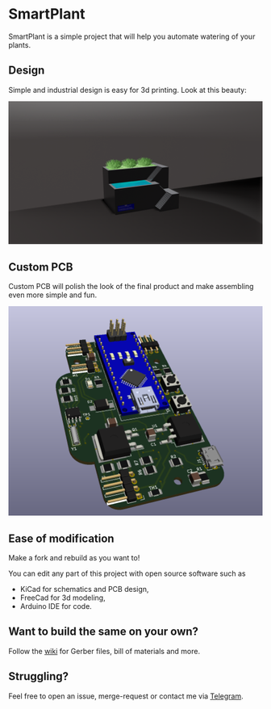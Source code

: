 # SmartPlant

SmartPlant is a simple project that will help you automate watering of your plants.

## Design

Simple and industrial design is easy for 3d printing. Look at this beauty:

![alt text](/images/render.png)

## Custom PCB

Custom PCB will polish the look of the final product and make assembling even more simple and fun.

![alt text](/images/pcb.png)

## Ease of modification

Make a fork and rebuild as you want to! 

You can edit any part of this project with open source software such as

- KiCad for schematics and PCB design, 
- FreeCad for 3d modeling, 
- Arduino IDE for code.

## Want to build the same on your own?

Follow the [wiki](https://gitlab.com/aleksul/smart-plant/-/wikis/home) for Gerber files, bill of materials and more.

## Struggling?

Feel free to open an issue, merge-request or contact me via [Telegram](t.me/aleksul).
